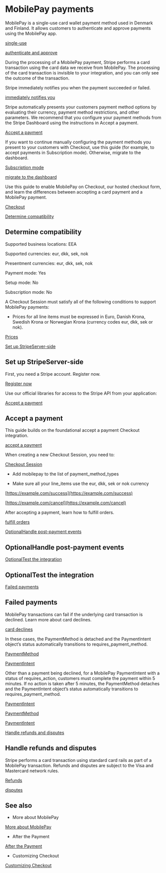 # MobilePay payments

MobilePay is a single-use card wallet payment method used in Denmark and Finland. It allows customers to authenticate and approve payments using the MobilePay app.

[single-use](/payments/payment-methods#usage)

[authenticate and approve](/payments/payment-methods#customer-actions)

During the processing of a MobilePay payment, Stripe performs a card transaction using the card data we receive from MobilePay. The processing of the card transaction is invisible to your integration, and you can only see the outcome of the transaction.

Stripe immediately notifies you when the payment succeeded or failed.

[immediately notifies you](/payments/payment-methods#payment-notification)

Stripe automatically presents your customers payment method options by evaluating their currency, payment method restrictions, and other parameters. We recommend that you configure your payment methods from the Stripe Dashboard using the instructions in Accept a payment.

[Accept a payment](/payments/accept-a-payment?platform=web&ui=stripe-hosted)

If you want to continue manually configuring the payment methods you present to your customers with Checkout, use this guide (for example, to accept payments in Subscription mode). Otherwise, migrate to the dashboard.

[Subscription mode](/billing/subscriptions/payment-methods-setting)

[migrate to the dashboard](/payments/dashboard-payment-methods)

Use this guide to enable MobilePay on Checkout, our hosted checkout form, and learn the differences between accepting a card payment and a MobilePay payment.

[Checkout](/payments/checkout)

[Determine compatibility](#compatibility)

## Determine compatibility

Supported business locations: EEA

Supported currencies: eur, dkk, sek, nok

Presentment currencies: eur, dkk, sek, nok

Payment mode: Yes

Setup mode: No

Subscription mode: No

A Checkout Session must satisfy all of the following conditions to support MobilePay payments:

- Prices for all line items must be expressed in Euro, Danish Krona, Swedish Krona or Norwegian Krona (currency codes eur, dkk, sek or nok).

[Prices](/api/prices)

[Set up StripeServer-side](#web-set-up-stripe)

## Set up StripeServer-side

First, you need a Stripe account. Register now.

[Register now](https://dashboard.stripe.com/register)

Use our official libraries for access to the Stripe API from your application:

[Accept a payment](#accept-a-payment)

## Accept a payment

This guide builds on the foundational accept a payment Checkout integration.

[accept a payment](/payments/accept-a-payment?integration=checkout)

When creating a new Checkout Session, you need to:

[Checkout Session](/api/checkout/sessions)

- Add mobilepay to the list of payment_method_types

- Make sure all your line_items use the eur, dkk, sek or nok currency

[https://example.com/success](https://example.com/success)

[https://example.com/cancel](https://example.com/cancel)

After accepting a payment, learn how to fulfill orders.

[fulfill orders](/payments/checkout/fulfill-orders)

[OptionalHandle post-payment events](#post-payment-events)

## OptionalHandle post-payment events

[OptionalTest the integration](#direct-api-test-integration)

## OptionalTest the integration

[Failed payments](#failed-payments)

## Failed payments

MobilePay transactions can fail if the underlying card transaction is declined. Learn more about card declines.

[card declines](/declines/card)

In these cases, the PaymentMethod is detached and the PaymentIntent object’s status automatically transitions to requires_payment_method.

[PaymentMethod](/api/payment_methods/object)

[PaymentIntent](/api/payment_intents/object)

Other than a payment being declined, for a MobilePay PaymentIntent with a status of requires_action, customers must complete the payment within 5 minutes. If no action is taken after 5 minutes, the PaymentMethod detaches and the PaymentIntent object’s status automatically transitions to requires_payment_method.

[PaymentIntent](/api/payment_intents/object)

[PaymentMethod](/api/payment_methods/object)

[PaymentIntent](/api/payment_intents/object)

[Handle refunds and disputes](#refunds-and-disputes)

## Handle refunds and disputes

Stripe performs a card transaction using standard card rails as part of a MobilePay transaction. Refunds and disputes are subject to the Visa and Mastercard network rules.

[Refunds](/refunds)

[disputes](/disputes/how-disputes-work)

## See also

- More about MobilePay

[More about MobilePay](/payments/mobilepay)

- After the Payment

[After the Payment](/payments/checkout/fulfill-orders)

- Customizing Checkout

[Customizing Checkout](/payments/checkout/customization)
